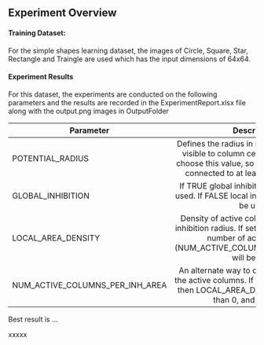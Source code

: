 ## Experiment Overview

#### Training Dataset:

For the simple shapes learning dataset, the images of Circle, Square, Star, Rectangle and Traingle are used which has the input dimensions of 64x64.


#### Experiment Results

For this dataset, the experiments are conducted on the following parameters and the results are recorded in the ExperimentReport.xlsx file along with the output.png images in OutputFolder

| Parameter       | Description         |
| ------------- |:-------------:|
| POTENTIAL_RADIUS      |Defines the radius in number of input cells visible to column cells. It is important to choose this value, so every input neuron is connected to at least a single column. |
| GLOBAL_INHIBITION      |If TRUE global inhibition algorithm will be used. If FALSE local inhibition algorithm will be used. |
| LOCAL_AREA_DENSITY      |Density of active columns inside of local inhibition radius. If set on value < 0, explicit number of active columns (NUM_ACTIVE_COLUMNS_PER_INH_AREA) will be used. |
| NUM_ACTIVE_COLUMNS_PER_INH_AREA     |An alternate way to control the density of the active columns. If this value is specified then LOCAL_AREA_DENSITY must be less than 0, and vice versa. |

Best result is ...

xxxxx



